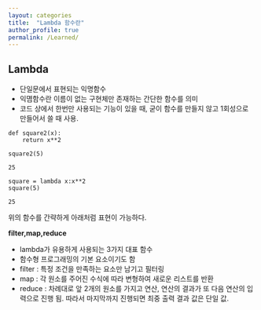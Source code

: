 ```yaml
---
layout: categories
title:  "Lambda 함수란"
author_profile: true
permalink: /Learned/
---
```


## Lambda 
+ 단일문에서 표현되는 익명함수
+ 익몀함수란 이름이 없는 구현체만 존재하는 간단한 함수를 의미
+ 코드 상에서 한번만 사용되는 기능이 있을 때, 굳이 함수를 만들지 않고 1회성으로 만들어서 쓸 때 사용.
  
```
def square2(x):
    return x**2

square2(5)

25
```



```
square = lambda x:x**2
square(5)

25
```
위의 함수를 간략하게 아래처럼 표현이 가능하다.

__filter,map,reduce__

* lambda가 유용하게 사용되는 3가지 대표 함수
* 함수형 프로그래밍의 기본 요소이기도 함
* filter : 특정 조건을 만족하는 요소만 남기고 필터링
* map : 각 원소를 주어진 수식에 따라 변형하여 새로운 리스트를 반환
* reduce : 차례대로 앞 2개의 원소를 가지고 연산, 연산의 결과가 또 다음 연산의 입력으로 진행 됨. 따라서 마지막까지 진행되면 최중 출력 결과 값은 단일 값.

